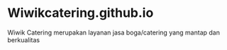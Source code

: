 # Wiwikcatering.github.io
Wiwik Catering merupakan layanan jasa boga/catering yang mantap dan berkualitas
